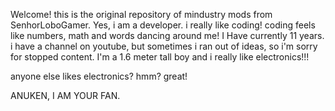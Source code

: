 Welcome! this is the original repository of mindustry mods from SenhorLoboGamer. Yes, i am a developer. i really like coding! coding feels like numbers, math and words dancing around me!
I Have currently 11 years. i have a channel on youtube, but sometimes i ran out of ideas, so i'm sorry for stopped content. I'm a 1.6 meter tall boy and i really like electronics!!!

anyone else likes electronics? hmm?
great!

ANUKEN, I AM YOUR FAN.
